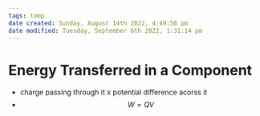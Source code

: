 ```yaml
---
tags: temp
date created: Sunday, August 14th 2022, 4:49:58 pm
date modified: Tuesday, September 6th 2022, 1:31:14 pm
---
```


# Energy Transferred in a Component
- charge passing through it x potential difference acorss it
- $$W = QV$$

